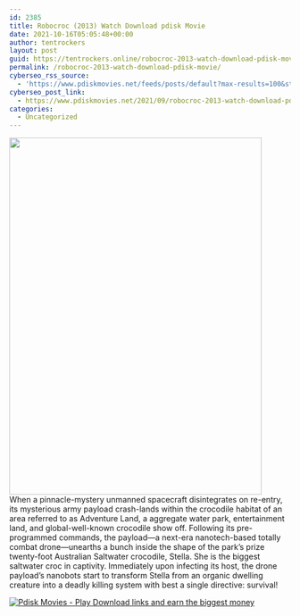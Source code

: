 ```yaml
---
id: 2385
title: Robocroc (2013) Watch Download pdisk Movie
date: 2021-10-16T05:05:48+00:00
author: tentrockers
layout: post
guid: https://tentrockers.online/robocroc-2013-watch-download-pdisk-movie/
permalink: /robocroc-2013-watch-download-pdisk-movie/
cyberseo_rss_source:
  - 'https://www.pdiskmovies.net/feeds/posts/default?max-results=100&start-index=201'
cyberseo_post_link:
  - https://www.pdiskmovies.net/2021/09/robocroc-2013-watch-download-pdisk-movie.html
categories:
  - Uncategorized
---
```

<div class="separator">
  <a href="https://1.bp.blogspot.com/-_i_KReCvKbY/YVVFB_MQsHI/AAAAAAAAAbE/acqK0E60UL4CPsoD9JfhsSU2WssWurXmACLcBGAsYHQ/s1323/bgggggg.jpg"><img loading="lazy" border="0" data-original-height="1323" data-original-width="936" height="640" src="https://1.bp.blogspot.com/-_i_KReCvKbY/YVVFB_MQsHI/AAAAAAAAAbE/acqK0E60UL4CPsoD9JfhsSU2WssWurXmACLcBGAsYHQ/w452-h640/bgggggg.jpg" width="452" /></a>
</div>

<div>
  <span>When a pinnacle-mystery unmanned spacecraft disintegrates on re-entry, its mysterious army payload crash-lands within the crocodile habitat of an area referred to as Adventure Land, a aggregate water park, entertainment land, and global-well-known crocodile show off. Following its pre-programmed commands, the payload—a next-era nanotech-based totally combat drone—unearths a bunch inside the shape of the park’s prize twenty-foot Australian Saltwater crocodile, Stella. She is the biggest saltwater croc in captivity. Immediately upon infecting its host, the drone payload’s nanobots start to transform Stella from an organic dwelling creature into a deadly killing system with best a single directive: survival!</span>
</div>

[![](https://1.bp.blogspot.com/-a93bp85aB6g/YUXjACCiX3I/AAAAAAAAbQE/GHmPI7h0af0tqn6tYzd0cdrDv9Hu9LUSACLcBGAsYHQ/s16000/Play_it_New-removebg-preview.png "Pdisk Movies - Play Download links and earn the biggest money")](https://kofilink.com/1/bnYybHdsMDA1ajd1?dn=1)